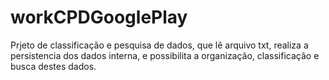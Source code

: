 # workCPDGooglePlay

Prjeto de classificação e pesquisa de dados, que lê arquivo txt, realiza a persistencia dos dados interna, e possibilita a organização, classificação e busca destes dados.
